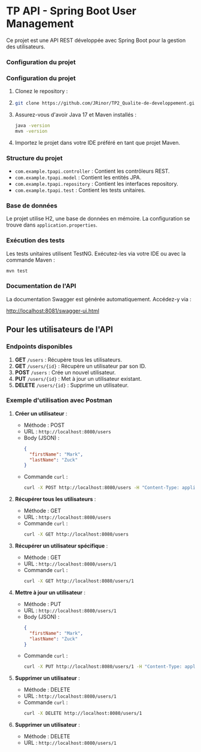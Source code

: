 # TP API - Spring Boot User Management

Ce projet est une API REST développée avec Spring Boot pour la gestion des utilisateurs.

### Configuration du projet

### Configuration du projet

1. Clonez le repository :
2. 
    ```sh
    git clone https://github.com/JRinor/TP2_Qualite-de-developpement.git
    ```

2. Assurez-vous d'avoir Java 17 et Maven installés :
    ```sh
    java -version
    mvn -version
    ```

3. Importez le projet dans votre IDE préféré en tant que projet Maven.
### Structure du projet

- `com.example.tpapi.controller` : Contient les contrôleurs REST.
- `com.example.tpapi.model` : Contient les entités JPA.
- `com.example.tpapi.repository` : Contient les interfaces repository.
- `com.example.tpapi.test` : Contient les tests unitaires.

### Base de données

Le projet utilise H2, une base de données en mémoire. La configuration se trouve dans `application.properties`.

### Exécution des tests

Les tests unitaires utilisent TestNG. Exécutez-les via votre IDE ou avec la commande Maven :

```sh
mvn test
```

### Documentation de l'API

La documentation Swagger est générée automatiquement. Accédez-y via :

[http://localhost:8081/swagger-ui.html](http://localhost:8080/swagger-ui.html)

## Pour les utilisateurs de l'API

### Endpoints disponibles

1. **GET** `/users` : Récupère tous les utilisateurs.
2. **GET** `/users/{id}` : Récupère un utilisateur par son ID.
3. **POST** `/users` : Crée un nouvel utilisateur.
4. **PUT** `/users/{id}` : Met à jour un utilisateur existant.
5. **DELETE** `/users/{id}` : Supprime un utilisateur.

### Exemple d'utilisation avec Postman

1. **Créer un utilisateur** :
    - Méthode : POST
    - URL : `http://localhost:8080/users`
    - Body (JSON) :
      ```json
      {
        "firstName": "Mark",
        "lastName": "Zuck"
      }
      ```
    - Commande `curl` :
      ```sh
      curl -X POST http://localhost:8080/users -H "Content-Type: application/json" -d '{"firstName": "Mark", "lastName": "Zuck"}'
      ```

2. **Récupérer tous les utilisateurs** :
    - Méthode : GET
    - URL : `http://localhost:8080/users`
    - Commande `curl` :
      ```sh
      curl -X GET http://localhost:8080/users
      ```

3. **Récupérer un utilisateur spécifique** :
    - Méthode : GET
    - URL : `http://localhost:8080/users/1`
    - Commande `curl` :
      ```sh
      curl -X GET http://localhost:8080/users/1
      ```

4. **Mettre à jour un utilisateur** :
    - Méthode : PUT
    - URL : `http://localhost:8080/users/1`
    - Body (JSON) :
      ```json
      {
        "firstName": "Mark",
        "lastName": "Zuck"
      }
      ```
    - Commande `curl` :
      ```sh
      curl -X PUT http://localhost:8080/users/1 -H "Content-Type: application/json" -d '{"firstName": "Jane", "lastName": "Zuck"}'
      ```

5. **Supprimer un utilisateur** :
    - Méthode : DELETE
    - URL : `http://localhost:8080/users/1`
    - Commande `curl` :
      ```sh
      curl -X DELETE http://localhost:8080/users/1
      ```

5. **Supprimer un utilisateur** :
    - Méthode : DELETE
    - URL : `http://localhost:8080/users/1`

   
